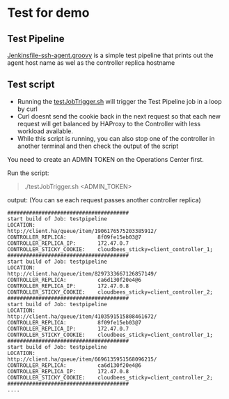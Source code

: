 # Test for demo

## Test Pipeline 

[Jenkinsfile-ssh-agent.groovy](Jenkinsfile-ssh-agent.groovy) is a simple test pipeline that prints out the agent host name as wel as the controller replica hostname

## Test script 

* Running the [testJobTrigger.sh](testJobTrigger.sh]) will trigger the Test Pipeline job in a loop by curl
* Curl doesnt send the cookie back in the next request so that each new request will get balanced by HAProxy to the Controller with less workload available. 
* While this script is running, you can also stop one of the controller in another terminal and then check the output of the script 



You need to create an ADMIN TOKEN on the Operations Center first.

Run the script:

> ./testJobTrigger.sh <ADMIN_TOKEN>

output:  (You can se each request  passes another controller replica) 

```
#######################################
start build of Job: testpipeline
LOCATION:                    http://client.ha/queue/item/1906176575203385912/
CONTROLLER_REPLICA:          8f09fe15eb03@7
CONTROLLER_REPLICA_IP:       172.47.0.7
CONTROLLER_STICKY_COOKIE:    cloudbees_sticky=client_controller_1;
#######################################
start build of Job: testpipeline
LOCATION:                    http://client.ha/queue/item/8297333667126857149/
CONTROLLER_REPLICA:          ca6d130f20e4@6
CONTROLLER_REPLICA_IP:       172.47.0.8
CONTROLLER_STICKY_COOKIE:    cloudbees_sticky=client_controller_2;
#######################################
start build of Job: testpipeline
LOCATION:                    http://client.ha/queue/item/4103591515808461672/
CONTROLLER_REPLICA:          8f09fe15eb03@7
CONTROLLER_REPLICA_IP:       172.47.0.7
CONTROLLER_STICKY_COOKIE:    cloudbees_sticky=client_controller_1;
#######################################
start build of Job: testpipeline
LOCATION:                    http://client.ha/queue/item/6696135951568096215/
CONTROLLER_REPLICA:          ca6d130f20e4@6
CONTROLLER_REPLICA_IP:       172.47.0.8
CONTROLLER_STICKY_COOKIE:    cloudbees_sticky=client_controller_2;
#######################################
....
```